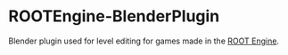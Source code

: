 # ROOTEngine-BlenderPlugin
Blender plugin used for level editing for games made in the [ROOT Engine](https://timrademaker.com/portfolio/custom-engine-project-root-engine).
